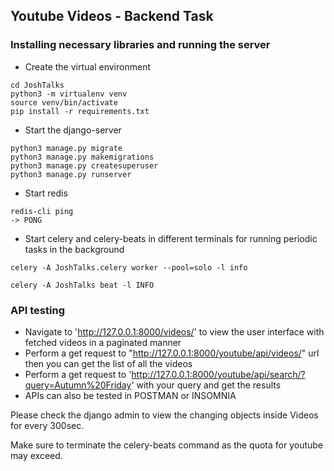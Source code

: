 ## Youtube Videos - Backend Task 


### Installing necessary libraries and running the server

- Create the virtual environment 
```
cd JoshTalks
python3 -m virtualenv venv
source venv/bin/activate
pip install -r requirements.txt
```

- Start the django-server
```
python3 manage.py migrate 
python3 manage.py makemigrations
python3 manage.py createsuperuser 
python3 manage.py runserver 
```

- Start redis 
```
redis-cli ping
-> PONG
```

- Start celery and celery-beats in different terminals for running periodic tasks in the background
```
celery -A JoshTalks.celery worker --pool=solo -l info 
```
```
celery -A JoshTalks beat -l INFO
```

### API testing

- Navigate to 'http://127.0.0.1:8000/videos/' to view the user interface with fetched videos in a paginated manner 
- Perform a get request to "http://127.0.0.1:8000/youtube/api/videos/" url then you can get the list of all the videos
- Perform a get request to 'http://127.0.0.1:8000/youtube/api/search/?query=Autumn%20Friday' with your query and get the results
- APIs can also be tested in POSTMAN or INSOMNIA

Please check the django admin to view the changing objects inside Videos for every 300sec. 

Make sure to terminate the celery-beats command as the quota for youtube may exceed.